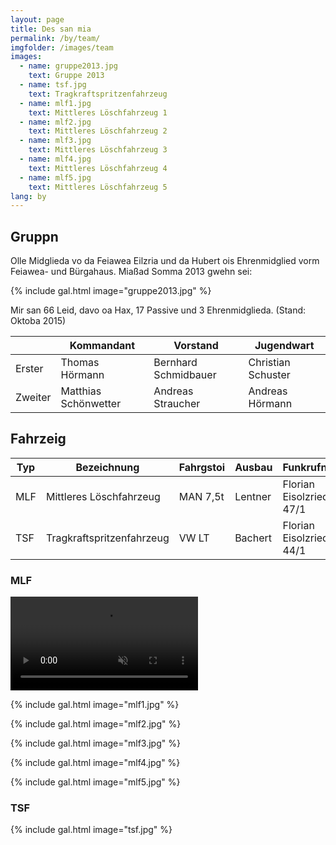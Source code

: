 ```yaml
---
layout: page
title: Des san mia
permalink: /by/team/
imgfolder: /images/team
images:
  - name: gruppe2013.jpg
    text: Gruppe 2013
  - name: tsf.jpg
    text: Tragkraftspritzenfahrzeug
  - name: mlf1.jpg
    text: Mittleres Löschfahrzeug 1
  - name: mlf2.jpg
    text: Mittleres Löschfahrzeug 2
  - name: mlf3.jpg
    text: Mittleres Löschfahrzeug 3
  - name: mlf4.jpg
    text: Mittleres Löschfahrzeug 4
  - name: mlf5.jpg
    text: Mittleres Löschfahrzeug 5
lang: by
---
```


## Gruppn

Olle Midglieda vo da Feiawea Eilzria und da Hubert ois Ehrenmidglied vorm Feiawea- und Bürgahaus. Miaßad Somma 2013 gwehn sei:

{% include gal.html image="gruppe2013.jpg" %}

Mir san 66 Leid, davo oa Hax, 17 Passive und 3 Ehrenmidglieda. (Stand: Oktoba 2015)

<div class="table-responsive">
<table>
  <thead>
    <tr>
      <th></th>
      <th>Kommandant</th>
      <th>Vorstand</th>
      <th>Jugendwart</th>
    </tr>
  </thead>
  <tbody>
    <tr>
      <td>Erster</td>
      <td>Thomas Hörmann</td>
      <td>Bernhard Schmidbauer</td>
      <td>Christian Schuster</td>
    </tr>
    <tr>
      <td>Zweiter</td>
      <td>Matthias Schönwetter</td>
      <td>Andreas Straucher</td>
      <td>Andreas Hörmann</td>
    </tr>
  </tbody>
</table>
</div>

## Fahrzeig

<div class="table-responsive">
<table>
  <thead>
    <tr>
      <th>Typ</th>
      <th>Bezeichnung</th>
      <th>Fahrgstoi</th>
      <th>Ausbau</th>
      <th>Funkrufname</th>
    </tr>
  </thead>
  <tbody>
    <tr>
      <td>MLF</td>
      <td>Mittleres Löschfahrzeug</td>
      <td>MAN 7,5t</td>
      <td>Lentner</td>
      <td>Florian Eisolzried 47/1</td>
    </tr>
    <tr>
      <td>TSF</td>
      <td>Tragkraftspritzenfahrzeug</td>
      <td>VW LT</td>
      <td>Bachert</td>
      <td>Florian Eisolzried 44/1</td>
    </tr>
  </tbody>
</table>
</div>

### MLF

<video controls muted>
  <source src="/data/video/abfahrt-lentner.webm" type='video/webm; codecs="vp8, vorbis"'>
  <source src="/data/video/abfahrt-lentner.mp4" type='video/mp4; codecs="avc1.42E01E, mp4a.40.2"'>
Mit dem wos du surfst mog des Video ned.
</video>

{% include gal.html image="mlf1.jpg" %}

{% include gal.html image="mlf2.jpg" %}

{% include gal.html image="mlf3.jpg" %}

{% include gal.html image="mlf4.jpg" %}

{% include gal.html image="mlf5.jpg" %}

### TSF

{% include gal.html image="tsf.jpg" %}

